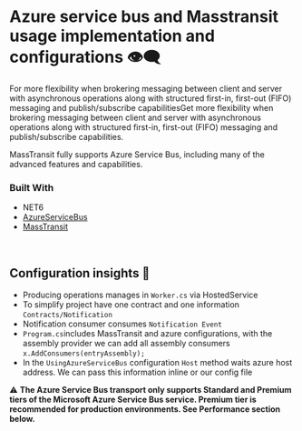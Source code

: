 # Azure service bus and Masstransit usage implementation and configurations  :eye_speech_bubble:

  For more flexibility when brokering messaging between client and server with asynchronous operations along with structured first-in, first-out (FIFO) messaging and publish/subscribe capabilitiesGet more flexibility when brokering messaging between client and server with asynchronous operations along with structured first-in, first-out (FIFO) messaging and publish/subscribe capabilities.
  
  MassTransit fully supports Azure Service Bus, including many of the advanced features and capabilities.

### Built With

* NET6
* [AzureServiceBus](https://azure.microsoft.com/en-us/products/service-bus/)
* [MassTransit](https://masstransit-project.com/)

<br/>


<!-- Keynotes -->
## Configuration insights :footprints:

- Producing operations manages in  `Worker.cs` via HostedService
- To simplify project have one contract and one information `Contracts/Notification`
- Notification consumer consumes `Notification Event`
- `Program.cs`includes MassTransit and azure configurations, with the assembly provider we can add all assembly consumers `x.AddConsumers(entryAssembly);`
- In the `UsingAzureServiceBus` configuration `Host` method waits azure host address. We can pass this information inline or our config file



:warning:
**The Azure Service Bus transport only supports Standard and Premium tiers of the Microsoft Azure Service Bus service. Premium tier is recommended for production environments. See Performance section below.**
